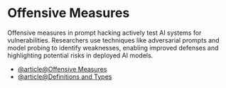 # Offensive Measures

Offensive measures in prompt hacking actively test AI systems for vulnerabilities. Researchers use techniques like adversarial prompts and model probing to identify weaknesses, enabling improved defenses and highlighting potential risks in deployed AI models.

- [@article@Offensive Measures](https://learnprompting.org/docs/prompt_hacking/offensive_measures/overview)
- [@article@Definitions and Types](https://www.gyata.ai/prompt-engineering/offensive-measures)
